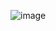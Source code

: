 ![image](https://github.com/consistentlyonpoint/openProtocolHostJavaSimulator/assets/108585008/37cb56fc-2348-4859-87e0-4dedf4e14ce8)
